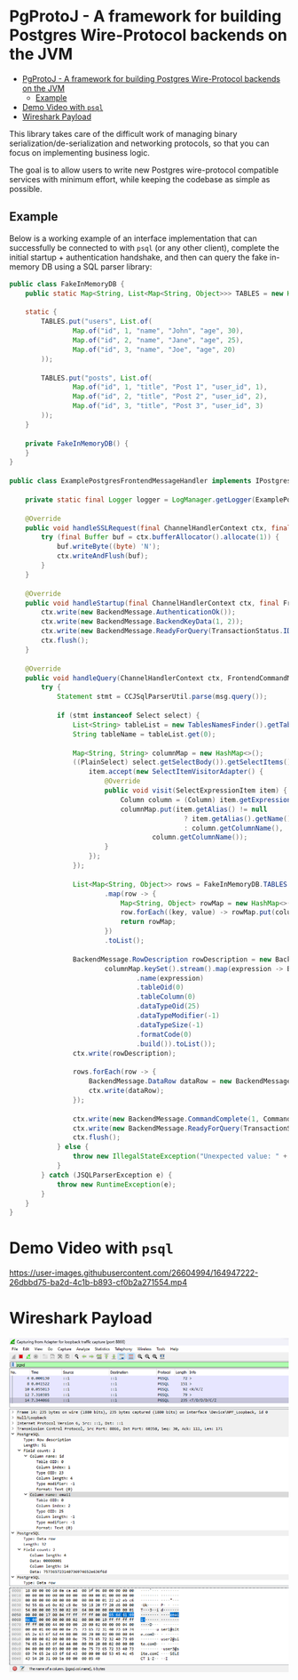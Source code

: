 # PgProtoJ - A framework for building Postgres Wire-Protocol backends on the JVM

- [PgProtoJ - A framework for building Postgres Wire-Protocol backends on the JVM](#pgprotoj---a-framework-for-building-postgres-wire-protocol-backends-on-the-jvm)
    - [Example](#example)
- [Demo Video with `psql`](#demo-video-with-psql)
- [Wireshark Payload](#wireshark-payload)

This library takes care of the difficult work of managing binary serialization/de-serialization and networking
protocols, so that you can focus on implementing business logic.

The goal is to allow users to write new Postgres wire-protocol compatible services with minimum effort, while keeping
the codebase as simple as possible.

## Example

Below is a working example of an interface implementation that can successfully be connected to with `psql` (or any
other client), complete the initial startup + authentication handshake, and then can query the fake in-memory DB using a SQL parser library:

```java
public class FakeInMemoryDB {
    public static Map<String, List<Map<String, Object>>> TABLES = new HashMap<>();

    static {
        TABLES.put("users", List.of(
                Map.of("id", 1, "name", "John", "age", 30),
                Map.of("id", 2, "name", "Jane", "age", 25),
                Map.of("id", 3, "name", "Joe", "age", 20)
        ));

        TABLES.put("posts", List.of(
                Map.of("id", 1, "title", "Post 1", "user_id", 1),
                Map.of("id", 2, "title", "Post 2", "user_id", 2),
                Map.of("id", 3, "title", "Post 3", "user_id", 3)
        ));
    }

    private FakeInMemoryDB() {
    }
}

public class ExamplePostgresFrontendMessageHandler implements IPostgresFrontendMessageHandler {

    private static final Logger logger = LogManager.getLogger(ExamplePostgresFrontendMessageHandler.class);

    @Override
    public void handleSSLRequest(final ChannelHandlerContext ctx, final FrontendBootstrapMessage.SSLRequest msg) {
        try (final Buffer buf = ctx.bufferAllocator().allocate(1)) {
            buf.writeByte((byte) 'N');
            ctx.writeAndFlush(buf);
        }
    }

    @Override
    public void handleStartup(final ChannelHandlerContext ctx, final FrontendBootstrapMessage.Startup msg) {
        ctx.write(new BackendMessage.AuthenticationOk());
        ctx.write(new BackendMessage.BackendKeyData(1, 2));
        ctx.write(new BackendMessage.ReadyForQuery(TransactionStatus.IDLE));
        ctx.flush();
    }

    @Override
    public void handleQuery(ChannelHandlerContext ctx, FrontendCommandMessage.Query msg) {
        try {
            Statement stmt = CCJSqlParserUtil.parse(msg.query());

            if (stmt instanceof Select select) {
                List<String> tableList = new TablesNamesFinder().getTableList(select);
                String tableName = tableList.get(0);

                Map<String, String> columnMap = new HashMap<>();
                ((PlainSelect) select.getSelectBody()).getSelectItems().forEach(item -> {
                    item.accept(new SelectItemVisitorAdapter() {
                        @Override
                        public void visit(SelectExpressionItem item) {
                            Column column = (Column) item.getExpression();
                            columnMap.put(item.getAlias() != null
                                            ? item.getAlias().getName()
                                            : column.getColumnName(),
                                    column.getColumnName());
                        }
                    });
                });

                List<Map<String, Object>> rows = FakeInMemoryDB.TABLES.get(tableName).stream()
                        .map(row -> {
                            Map<String, Object> rowMap = new HashMap<>();
                            row.forEach((key, value) -> rowMap.put(columnMap.get(key), value));
                            return rowMap;
                        })
                        .toList();

                BackendMessage.RowDescription rowDescription = new BackendMessage.RowDescription(
                        columnMap.keySet().stream().map(expression -> BackendMessageFieldBuilder.builder()
                                .name(expression)
                                .tableOid(0)
                                .tableColumn(0)
                                .dataTypeOid(25)
                                .dataTypeModifier(-1)
                                .dataTypeSize(-1)
                                .formatCode(0)
                                .build()).toList());
                ctx.write(rowDescription);

                rows.forEach(row -> {
                    BackendMessage.DataRow dataRow = new BackendMessage.DataRow(row.values());
                    ctx.write(dataRow);
                });

                ctx.write(new BackendMessage.CommandComplete(1, CommandType.SELECT));
                ctx.write(new BackendMessage.ReadyForQuery(TransactionStatus.IDLE));
                ctx.flush();
            } else {
                throw new IllegalStateException("Unexpected value: " + stmt);
            }
        } catch (JSQLParserException e) {
            throw new RuntimeException(e);
        }
    }
}

```

# Demo Video with `psql`

https://user-images.githubusercontent.com/26604994/164947222-26dbbd75-ba2d-4c1b-b893-cf0b2a271554.mp4

# Wireshark Payload

![Wireshark output of above](./PgProtoKt-example.png)




